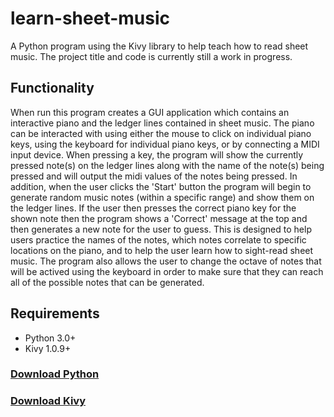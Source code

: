 # learn-sheet-music
 A Python program using the Kivy library to help teach how to read sheet music. The project title and code is currently still a work in progress.
 
## Functionality
When run this program creates a GUI application which contains an interactive piano and the ledger lines contained in sheet music. The piano can be interacted with using either the mouse to click on individual piano keys, using the keyboard for individual piano keys, or by connecting a MIDI input device. When pressing a key, the program will show the currently pressed note(s) on the ledger lines along with the name of the note(s) being pressed and will output the midi values of the notes being pressed. In addition, when the user clicks the 'Start' button the program will begin to generate random music notes (within a specific range) and show them on the ledger lines. If the user then presses the correct piano key for the shown note then the program shows a 'Correct' message at the top and then generates a new note for the user to guess. This is designed to help users practice the names of the notes, which notes correlate to specific locations on the piano, and to help the user learn how to sight-read sheet music. The program also allows the user to change the octave of notes that will be actived using the keyboard in order to make sure that they can reach all of the possible notes that can be generated.

## Requirements
- Python 3.0+
- Kivy 1.0.9+ 

### [Download Python](https://www.python.org/downloads/)
### [Download Kivy](https://kivy.org/doc/stable/gettingstarted/installation.html#installation-canonical)